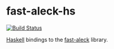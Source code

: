 fast-aleck-hs
=============

[![Build Status](https://secure.travis-ci.org/jaspervdj/fast-aleck-hs.png?branch=master)](http://travis-ci.org/jaspervdj/fast-aleck-hs)

[Haskell] bindings to the [fast-aleck] library.

[Haskell]: http://www.haskell.org
[fast-aleck]: https://github.com/ddfreyne/fast-aleck
